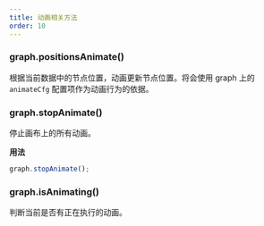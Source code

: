 ```yaml
---
title: 动画相关方法
order: 10
---
```


### graph.positionsAnimate()

根据当前数据中的节点位置，动画更新节点位置。将会使用 graph 上的 `animateCfg` 配置项作为动画行为的依据。

### graph.stopAnimate()

停止画布上的所有动画。

**用法**

```javascript
graph.stopAnimate();
```

### graph.isAnimating()

判断当前是否有正在执行的动画。
